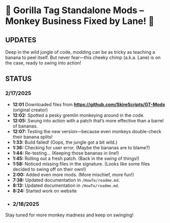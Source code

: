 # 🐒 Gorilla Tag Standalone Mods – Monkey Business Fixed by Lane! 🐒

## UPDATES
Deep in the wild jungle of code, modding can be as tricky as teaching a banana to peel itself. But never fear—this cheeky chimp (a.k.a. Lane) is on the case, ready to swing into action!

## STATUS
### 2/17/2025
- **12:01** Downloaded files from **https://github.com/SkireScripts/GT-Mods** (original creator)
- **12:02:** Spotted a pesky gremlin monkeying around in the code.
- **12:05:** Swung into action with a patch that’s more effective than a barrel of bananas.
- **12:07:** Testing the new version—because even monkeys double-check their banana splits!
- **1:33:** Build failed! (Oops, the jungle got a bit wild.)
- **1:36:** Checking for user error. (Maybe the bananas are to blame?)
- **1:44:** Re-testing... (Keeping those bananas in line!)
- **1:45:** Rolling out a fresh patch. (Back in the swing of things!)
- **1:58:** Noticed missing files in the signature. (Looks like some files decided to swing off on their own!)
- **2:00:** Added even more mods. (More mischief, more fun!)
- **7:38:** Updated documentation in `/HowTo/readme.md`.
- **8:13:** Updated documentation in `/HowTo/readme.md`.
- **8:24:** Started work on website
- ### 2/18/2025

Stay tuned for more monkey madness and keep on swinging!
